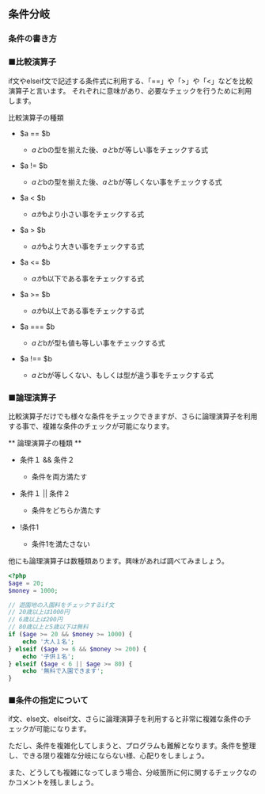 ## 条件分岐
### 条件の書き方

### ■比較演算子

if文やelseif文で記述する条件式に利用する、「==」や「>」や「<」などを比較演算子と言います。
それぞれに意味があり、必要なチェックを行うために利用します。

比較演算子の種類
* $a == $b

  * $aと$bの型を揃えた後、$aと$bが等しい事をチェックする式


* $a != $b

  * $aと$bの型を揃えた後、$aと$bが等しくない事をチェックする式


* $a < $b

  * $aが$bより小さい事をチェックする式


* $a > $b

  * $aが$bより大きい事をチェックする式


* $a <= $b

  * $aが$b以下である事をチェックする式


* $a >= $b

  * $aが$b以上である事をチェックする式


* $a === $b

  * $aと$bが型も値も等しい事をチェックする式


* $a !== $b

  * $aと$bが等しくない、もしくは型が違う事をチェックする式


### ■論理演算子

比較演算子だけでも様々な条件をチェックできますが、さらに論理演算子を利用する事で、複雑な条件のチェックが可能になります。

** 論理演算子の種類 **

* 条件１ && 条件２

  * 条件を両方満たす


* 条件１ || 条件２

  * 条件をどちらか満たす


* !条件1

  * 条件1を満たさない

他にも論理演算子は数種類あります。興味があれば調べてみましょう。


```php
<?php
$age = 20;
$money = 1000;

// 遊園地の入園料をチェックするif文
// 20歳以上は1000円
// 6歳以上は200円
// 80歳以上と5歳以下は無料
if ($age >= 20 && $money >= 1000) {
    echo '大人１名';
} elseif ($age >= 6 && $money >= 200) {
    echo '子供１名';
} elseif ($age < 6 || $age >= 80) {
    echo '無料で入園できます';
}

```

### ■条件の指定について

if文、else文、elseif文、さらに論理演算子を利用すると非常に複雑な条件のチェックが可能になります。

ただし、条件を複雑化してしまうと、プログラムも難解となります。条件を整理し、できる限り複雑な分岐にならない様、心配りをしましょう。

また、どうしても複雑になってしまう場合、分岐箇所に何に関するチェックなのかコメントを残しましょう。
